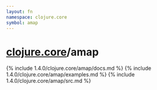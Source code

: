 ```yaml
---
layout: fn
namespace: clojure.core
symbol: amap
---
```


# [clojure.core](../)/amap

{% include 1.4.0/clojure.core/amap/docs.md %}
{% include 1.4.0/clojure.core/amap/examples.md %}
{% include 1.4.0/clojure.core/amap/src.md %}

